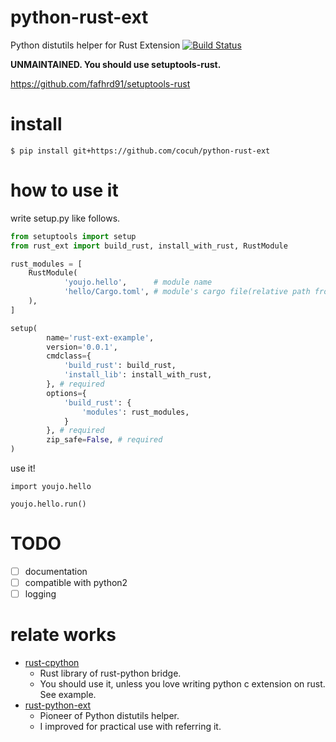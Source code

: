 # python-rust-ext
Python distutils helper for Rust Extension [![Build Status](https://travis-ci.org/cocuh/python-rust-ext.svg?branch=master)](https://travis-ci.org/cocuh/python-rust-ext)

**UNMAINTAINED. You should use setuptools-rust.**  
  
https://github.com/fafhrd91/setuptools-rust

# install
```
$ pip install git+https://github.com/cocuh/python-rust-ext
```

# how to use it
write setup.py like follows.

```python
from setuptools import setup
from rust_ext import build_rust, install_with_rust, RustModule

rust_modules = [
    RustModule(
            'youjo.hello',      # module name
            'hello/Cargo.toml', # module's cargo file(relative path from setup.py)
    ),
]

setup(
        name='rust-ext-example',
        version='0.0.1',
        cmdclass={
            'build_rust': build_rust,
            'install_lib': install_with_rust,
        }, # required
        options={
            'build_rust': {
                'modules': rust_modules,
            }
        }, # required
        zip_safe=False, # required
)
```

use it!

```
import youjo.hello

youjo.hello.run()
```


# TODO
- [ ] documentation
- [ ] compatible with python2
- [ ] logging

# relate works
- [rust-cpython](https://github.com/dgrunwald/rust-cpython)
    - Rust library of rust-python bridge.
    - You should use it, unless you love writing python c extension on rust. See example.
- [rust-python-ext](https://github.com/novocaine/rust-python-ext/)
    - Pioneer of Python distutils helper.
    - I improved for practical use with referring it.
